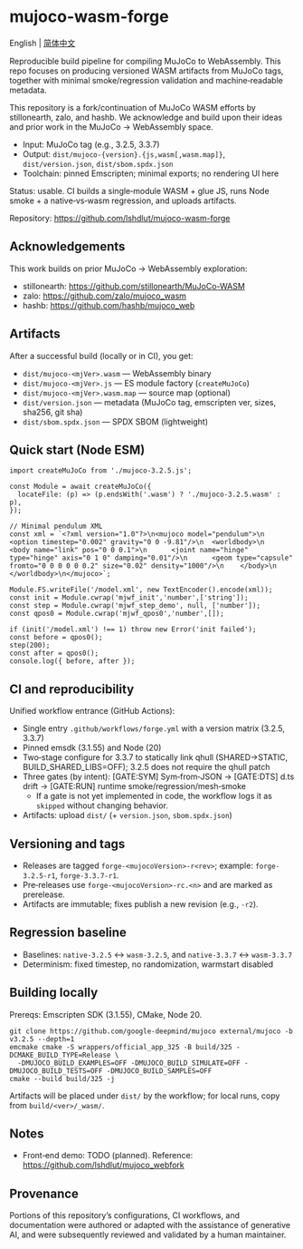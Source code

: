 # mujoco-wasm-forge

English | [简体中文](README.zh-CN.md)

Reproducible build pipeline for compiling MuJoCo to WebAssembly. This repo focuses on producing versioned WASM artifacts from MuJoCo tags, together with minimal smoke/regression validation and machine‑readable metadata.

This repository is a fork/continuation of MuJoCo WASM efforts by stillonearth, zalo, and hashb. We acknowledge and build upon their ideas and prior work in the MuJoCo → WebAssembly space.

- Input: MuJoCo tag (e.g., 3.2.5, 3.3.7)
- Output: `dist/mujoco-{version}.{js,wasm[,wasm.map]}`, `dist/version.json`, `dist/sbom.spdx.json`
- Toolchain: pinned Emscripten; minimal exports; no rendering UI here

Status: usable. CI builds a single‑module WASM + glue JS, runs Node smoke + a native‑vs‑wasm regression, and uploads artifacts.

Repository: https://github.com/lshdlut/mujoco-wasm-forge

## Acknowledgements

This work builds on prior MuJoCo → WebAssembly exploration:

- stillonearth: https://github.com/stillonearth/MuJoCo-WASM
- zalo: https://github.com/zalo/mujoco_wasm
- hashb: https://github.com/hashb/mujoco_web

## Artifacts

After a successful build (locally or in CI), you get:

- `dist/mujoco-<mjVer>.wasm` — WebAssembly binary
- `dist/mujoco-<mjVer>.js` — ES module factory (`createMuJoCo`)
- `dist/mujoco-<mjVer>.wasm.map` — source map (optional)
- `dist/version.json` — metadata (MuJoCo tag, emscripten ver, sizes, sha256, git sha)
- `dist/sbom.spdx.json` — SPDX SBOM (lightweight)

## Quick start (Node ESM)

```
import createMuJoCo from './mujoco-3.2.5.js';

const Module = await createMuJoCo({
  locateFile: (p) => (p.endsWith('.wasm') ? './mujoco-3.2.5.wasm' : p),
});

// Minimal pendulum XML
const xml = `<?xml version="1.0"?>\n<mujoco model="pendulum">\n  <option timestep="0.002" gravity="0 0 -9.81"/>\n  <worldbody>\n    <body name="link" pos="0 0 0.1">\n      <joint name="hinge" type="hinge" axis="0 1 0" damping="0.01"/>\n      <geom type="capsule" fromto="0 0 0 0 0 0.2" size="0.02" density="1000"/>\n    </body>\n  </worldbody>\n</mujoco>`;

Module.FS.writeFile('/model.xml', new TextEncoder().encode(xml));
const init = Module.cwrap('mjwf_init','number',['string']);
const step = Module.cwrap('mjwf_step_demo', null, ['number']);
const qpos0 = Module.cwrap('mjwf_qpos0','number',[]);

if (init('/model.xml') !== 1) throw new Error('init failed');
const before = qpos0();
step(200);
const after = qpos0();
console.log({ before, after });
```

## CI and reproducibility

Unified workflow entrance (GitHub Actions):

- Single entry `.github/workflows/forge.yml` with a version matrix (3.2.5, 3.3.7)
- Pinned emsdk (3.1.55) and Node (20)
- Two‑stage configure for 3.3.7 to statically link qhull (SHARED→STATIC, BUILD_SHARED_LIBS=OFF); 3.2.5 does not require the qhull patch
- Three gates (by intent): [GATE:SYM] Sym‑from‑JSON → [GATE:DTS] d.ts drift → [GATE:RUN] runtime smoke/regression/mesh‑smoke
  - If a gate is not yet implemented in code, the workflow logs it as `skipped` without changing behavior.
- Artifacts: upload `dist/` (+ `version.json`, `sbom.spdx.json`)

## Versioning and tags

- Releases are tagged `forge-<mujocoVersion>-r<rev>`; example: `forge-3.2.5-r1`, `forge-3.3.7-r1`.
- Pre‑releases use `forge-<mujocoVersion>-rc.<n>` and are marked as prerelease.
- Artifacts are immutable; fixes publish a new revision (e.g., `-r2`).

## Regression baseline

- Baselines: `native-3.2.5` <-> `wasm-3.2.5`, and `native-3.3.7` <-> `wasm-3.3.7`
- Determinism: fixed timestep, no randomization, warmstart disabled

## Building locally

Prereqs: Emscripten SDK (3.1.55), CMake, Node 20.

```
git clone https://github.com/google-deepmind/mujoco external/mujoco -b v3.2.5 --depth=1
emcmake cmake -S wrappers/official_app_325 -B build/325 -DCMAKE_BUILD_TYPE=Release \
  -DMUJOCO_BUILD_EXAMPLES=OFF -DMUJOCO_BUILD_SIMULATE=OFF -DMUJOCO_BUILD_TESTS=OFF -DMUJOCO_BUILD_SAMPLES=OFF
cmake --build build/325 -j
```

Artifacts will be placed under `dist/` by the workflow; for local runs, copy from `build/<ver>/_wasm/`.

## Notes

- Front‑end demo: TODO (planned). Reference: https://github.com/lshdlut/mujoco_webfork

## Provenance

Portions of this repository’s configurations, CI workflows, and documentation were authored or adapted with the assistance of generative AI, and were subsequently reviewed and validated by a human maintainer.

